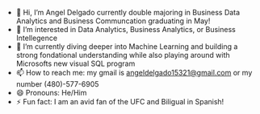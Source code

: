 - 👋 Hi, I’m Angel Delgado currently double majoring in Business Data Analytics and Business Communcation graduating in May! 
- 👀 I’m interested in Data Analytics, Business Analytics, or Business Intellegence
- 🌱 I’m currently diving deeper into Machine Learning and building a strong fondational understanding while also playing around with Microsofts new visual SQL program
- 📫 How to reach me: my gmail is angeldelgado15321@gmail.com or my number (480)-577-6905 
- 😄 Pronouns: He/Him
- ⚡ Fun fact: I am an avid fan of the UFC and Biligual in Spanish!

<!---
angel15321/angel15321 is a ✨ special ✨ repository because its `README.md` (this file) appears on your GitHub profile.
You can click the Preview link to take a look at your changes.
--->
